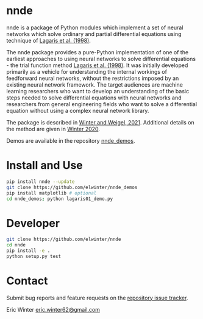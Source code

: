 # nnde

nnde is a package of Python modules which implement a set of neural networks which solve ordinary and partial differential equations using technique of [Lagaris et al. (1998)](https://dx.doi.org/10.1109/72.712178).

The nnde package provides a pure-Python implementation of one of the earliest approaches to using neural networks to solve differential equations - the trial function method [Lagaris et al. (1998)](https://dx.doi.org/10.1109/72.712178). It was initially developed primarily as a vehicle for understanding the internal workings of feedforward neural networks, without the restrictions imposed by an existing neural network framework. The target audiences are machine learning researchers who want to develop an understanding of the basic steps needed to solve differential equations with neural networks and researchers from general engineering fields who want to solve a differential equation without using a complex neural network library.

The package is described in [Winter and Weigel, 2021](https://github.com/elwinter/nnde/blob/master/paper.pdf). Additional details on the method are given in [Winter 2020](https://github.com/elwinter/proposal/blob/master/proposal.pdf).

Demos are available in the repository [nnde_demos](https://github.com/elwinter/nnde_demos).

# Install and Use

```bash
pip install nnde --update
git clone https://github.com/elwinter/nnde_demos
pip install matplotlib # optional
cd nnde_demos; python lagaris01_demo.py
```

# Developer

```bash
git clone https://github.com/elwinter/nnde
cd nnde
pip install -e .
python setup.py test
```

# Contact

Submit bug reports and feature requests on the [repository issue
tracker](https://github.com/elwinter/nnde/issues>).

Eric Winter <eric.winter62@gmail.com>
